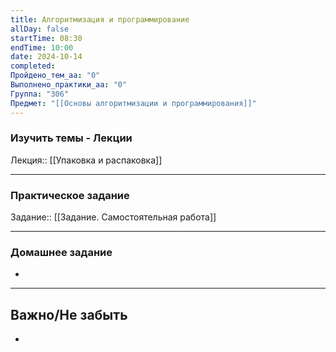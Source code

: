 ```yaml
---
title: Алгоритмизация и программирование
allDay: false
startTime: 08:30
endTime: 10:00
date: 2024-10-14
completed: 
Пройдено_тем_aa: "0"
Выполнено_практики_aa: "0"
Группа: "306"
Предмет: "[[Основы алгоритмизации и программирования]]"
---
```

### Изучить темы - Лекции

Лекция:: [[Упаковка и распаковка]]

---
### Практическое задание

Задание:: [[Задание. Самостоятельная работа]]

---
### Домашнее задание

- 

---
## Важно/Не забыть

- 